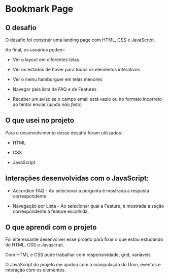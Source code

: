 # Bookmark Page


## O desafio

O desafio foi construir uma landing page com HTML, CSS e JavaScript.

Ao final, os usuários podem:

- Ver o layout em diferentes telas

- Ver os estados de hover para todos os elementos interativos

- Ver o menu hamburguer em telas menores

- Navegar pela lista de FAQ e de Features

- Receber um aviso se o campo email está vazio ou no formato incorreto ao tentar enviar (_ainda não feito_)

## O que usei no projeto

Para o desenvolvimento desse desafio foram utilizados:

- HTML

- CSS

- JavaScript

## Interações desenvolvidas com o JavaScript:

- Accordion FAQ - Ao selecionar a pergunta é mostrada a resposta correspondente

- Navegação por Lista - Ao selecionar qual a Feature, é mostrada a seção correspondente à feature escolhida.

## O que aprendi com o projeto
Foi interessante desenvolver esse projeto para fixar o que estou estudando de HTML, CSS e Javascript.

Com HTML e CSS pude trabalhar com responsividade, grid, variáveis.

O JavaScript do projeto me ajudou com a manipulação do Dom, eventos e interação com os elementos.
